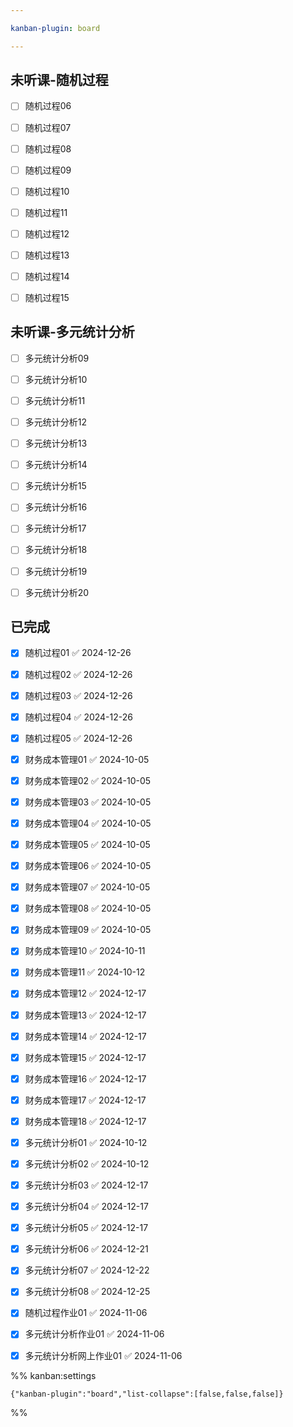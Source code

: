 ```yaml
---

kanban-plugin: board

---
```


## 未听课-随机过程

- [ ] 随机过程06
- [ ] 随机过程07
- [ ] 随机过程08
- [ ] 随机过程09
- [ ] 随机过程10
- [ ] 随机过程11
- [ ] 随机过程12
- [ ] 随机过程13
- [ ] 随机过程14
- [ ] 随机过程15


## 未听课-多元统计分析

- [ ] 多元统计分析09
- [ ] 多元统计分析10
- [ ] 多元统计分析11
- [ ] 多元统计分析12
- [ ] 多元统计分析13
- [ ] 多元统计分析14
- [ ] 多元统计分析15
- [ ] 多元统计分析16
- [ ] 多元统计分析17
- [ ] 多元统计分析18
- [ ] 多元统计分析19
- [ ] 多元统计分析20


## 已完成

- [x] 随机过程01 ✅ 2024-12-26
- [x] 随机过程02 ✅ 2024-12-26
- [x] 随机过程03 ✅ 2024-12-26
- [x] 随机过程04 ✅ 2024-12-26
- [x] 随机过程05 ✅ 2024-12-26
- [x] 财务成本管理01 ✅ 2024-10-05
- [x] 财务成本管理02 ✅ 2024-10-05
- [x] 财务成本管理03 ✅ 2024-10-05
- [x] 财务成本管理04 ✅ 2024-10-05
- [x] 财务成本管理05 ✅ 2024-10-05
- [x] 财务成本管理06 ✅ 2024-10-05
- [x] 财务成本管理07 ✅ 2024-10-05
- [x] 财务成本管理08 ✅ 2024-10-05
- [x] 财务成本管理09 ✅ 2024-10-05
- [x] 财务成本管理10 ✅ 2024-10-11
- [x] 财务成本管理11 ✅ 2024-10-12
- [x] 财务成本管理12 ✅ 2024-12-17
- [x] 财务成本管理13 ✅ 2024-12-17
- [x] 财务成本管理14 ✅ 2024-12-17
- [x] 财务成本管理15 ✅ 2024-12-17
- [x] 财务成本管理16 ✅ 2024-12-17
- [x] 财务成本管理17 ✅ 2024-12-17
- [x] 财务成本管理18 ✅ 2024-12-17
- [x] 多元统计分析01 ✅ 2024-10-12
- [x] 多元统计分析02 ✅ 2024-10-12
- [x] 多元统计分析03 ✅ 2024-12-17
- [x] 多元统计分析04 ✅ 2024-12-17
- [x] 多元统计分析05 ✅ 2024-12-17
- [x] 多元统计分析06 ✅ 2024-12-21
- [x] 多元统计分析07 ✅ 2024-12-22
- [x] 多元统计分析08 ✅ 2024-12-25
- [x] 随机过程作业01 ✅ 2024-11-06
- [x] 多元统计分析作业01 ✅ 2024-11-06
- [x] 多元统计分析网上作业01 ✅ 2024-11-06




%% kanban:settings
```
{"kanban-plugin":"board","list-collapse":[false,false,false]}
```
%%